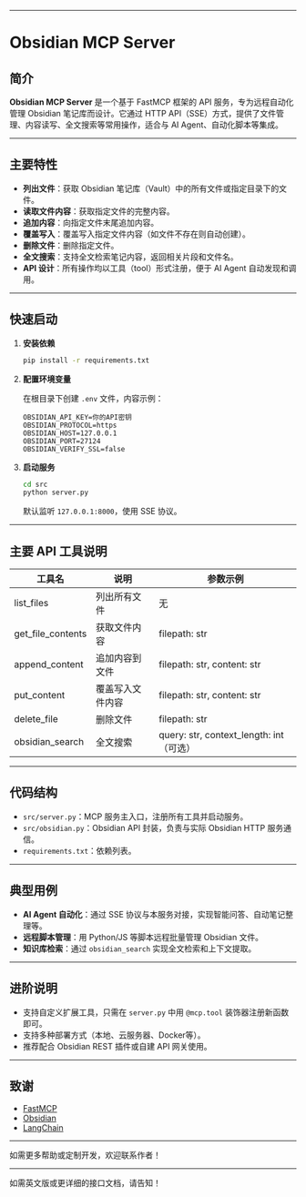 
---

# Obsidian MCP Server

## 简介

**Obsidian MCP Server** 是一个基于 FastMCP 框架的 API 服务，专为远程自动化管理 Obsidian 笔记库而设计。它通过 HTTP API（SSE）方式，提供了文件管理、内容读写、全文搜索等常用操作，适合与 AI Agent、自动化脚本等集成。

---

## 主要特性

- **列出文件**：获取 Obsidian 笔记库（Vault）中的所有文件或指定目录下的文件。
- **读取文件内容**：获取指定文件的完整内容。
- **追加内容**：向指定文件末尾追加内容。
- **覆盖写入**：覆盖写入指定文件内容（如文件不存在则自动创建）。
- **删除文件**：删除指定文件。
- **全文搜索**：支持全文检索笔记内容，返回相关片段和文件名。
- **API 设计**：所有操作均以工具（tool）形式注册，便于 AI Agent 自动发现和调用。

---

## 快速启动

1. **安装依赖**

   ```bash
   pip install -r requirements.txt
   ```

2. **配置环境变量**

   在根目录下创建 `.env` 文件，内容示例：

   ```
   OBSIDIAN_API_KEY=你的API密钥
   OBSIDIAN_PROTOCOL=https
   OBSIDIAN_HOST=127.0.0.1
   OBSIDIAN_PORT=27124
   OBSIDIAN_VERIFY_SSL=false
   ```

3. **启动服务**

   ```bash
   cd src
   python server.py
   ```

   默认监听 `127.0.0.1:8000`，使用 SSE 协议。

---

## 主要 API 工具说明

| 工具名             | 说明                     | 参数示例                      |
|--------------------|--------------------------|-------------------------------|
| list_files         | 列出所有文件             | 无                            |
| get_file_contents  | 获取文件内容             | filepath: str                 |
| append_content     | 追加内容到文件           | filepath: str, content: str   |
| put_content        | 覆盖写入文件内容         | filepath: str, content: str   |
| delete_file        | 删除文件                 | filepath: str                 |
| obsidian_search    | 全文搜索                 | query: str, context_length: int（可选） |

---

## 代码结构

- `src/server.py`：MCP 服务主入口，注册所有工具并启动服务。
- `src/obsidian.py`：Obsidian API 封装，负责与实际 Obsidian HTTP 服务通信。
- `requirements.txt`：依赖列表。

---

## 典型用例

- **AI Agent 自动化**：通过 SSE 协议与本服务对接，实现智能问答、自动笔记整理等。
- **远程脚本管理**：用 Python/JS 等脚本远程批量管理 Obsidian 文件。
- **知识库检索**：通过 `obsidian_search` 实现全文检索和上下文提取。

---

## 进阶说明

- 支持自定义扩展工具，只需在 `server.py` 中用 `@mcp.tool` 装饰器注册新函数即可。
- 支持多种部署方式（本地、云服务器、Docker等）。
- 推荐配合 Obsidian REST 插件或自建 API 网关使用。

---

## 致谢

- [FastMCP](https://github.com/fastmcp/fastmcp)
- [Obsidian](https://obsidian.md/)
- [LangChain](https://python.langchain.com/)

---

如需更多帮助或定制开发，欢迎联系作者！

---

如需英文版或更详细的接口文档，请告知！

